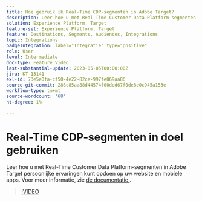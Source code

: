 ```yaml
---
title: Hoe gebruik ik Real-Time CDP-segmenten in Adobe Target?
description: Leer hoe u met Real-Time Customer Data Platform-segmenten in Adobe Target persoonlijke ervaringen kunt opdoen op uw website en mobiele apps.
solution: Experience Platform, Target
feature-set: Experience Platform, Target
feature: Destinations, Segments, Audiences, Integrations
topic: Integrations
badgeIntegration: label="Integratie" type="positive"
role: User
level: Intermediate
doc-type: Feature Video
last-substantial-update: 2023-05-05T00:00:00Z
jira: KT-13141
exl-id: 73e5a0fa-cf50-4e22-82ce-997fe069aa86
source-git-commit: 286c85aa88d44574f00ded67f0de8e0c945a153e
workflow-type: tm+mt
source-wordcount: '68'
ht-degree: 1%

---
```


# Real-Time CDP-segmenten in doel gebruiken

Leer hoe u met Real-Time Customer Data Platform-segmenten in Adobe Target persoonlijke ervaringen kunt opdoen op uw website en mobiele apps. Voor meer informatie, zie [ de documentatie ](https://experienceleague.adobe.com/docs/target/using/integrate/integrating-with-rtcdp.html?lang=nl-NL).

>[!VIDEO](https://video.tv.adobe.com/v/3419149/?learn=on&enablevpops)
